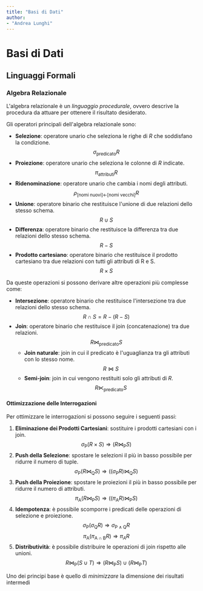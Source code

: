 ```yaml
---
title: "Basi di Dati"
author:
- "Andrea Lunghi"
---
```


# Basi di Dati

## Linguaggi Formali

### Algebra Relazionale

L'algebra relazionale è un *linguaggio procedurale*, ovvero descrive la procedura da attuare per ottenere il risultato desiderato.

Gli operatori principali dell'algebra relazionale sono:

- **Selezione**: operatore unario che seleziona le righe di $R$ che soddisfano la condizione.
$$\sigma_{\text{predicato}}R$$
- **Proiezione**: operatore unario che seleziona le colonne di $R$ indicate.
$$\pi_{\text{attributi}}R$$
- **Ridenominazione**: operatore unario che cambia i nomi degli attributi.
$$\rho_{\text{[nomi nuovi]←[nomi vecchi]}}R$$
- **Unione**: operatore binario che restituisce l'unione di due relazioni dello stesso schema.
$$R\cup S$$
- **Differenza**: operatore binario che restituisce la differenza tra due relazioni dello stesso schema.
$$R-S$$
- **Prodotto cartesiano**: operatore binario che restituisce il prodotto cartesiano tra due relazioni con tutti gli attributi di R e S.
$$R\times S$$

Da queste operazioni si possono derivare altre operazioni più complesse come:

- **Intersezione**: operatore binario che restituisce l'intersezione tra due relazioni dello stesso schema.
$$R\cap S = R - (R-S)$$
- **Join**: operatore binario che restituisce il join (concatenazione) tra due relazioni.
$$R\bowtie_{\text{predicato}} S$$
  - **Join naturale**: join in cui il predicato è l'uguaglianza tra gli attributi con lo stesso nome.
  $$R\bowtie S$$
  - **Semi-join**: join in cui vengono restituiti solo gli attributi di $R$.
  $$R\ltimes_{\text{predicato}} S$$

#### Ottimizzazione delle Interrogazioni

Per ottimizzare le interrogazioni si possono seguire i seguenti passi:

1. **Eliminazione dei Prodotti Cartesiani**: sostituire i prodotti cartesiani con i join.
$$\sigma_{\text{P}}(R\times S) \Rightarrow (R\bowtie_{\text{P}} S)$$
2. **Push della Selezione**: spostare le selezioni il più in basso possibile per ridurre il numero di tuple.
$$\sigma_{\text{P}}(R\bowtie_{\text{Q}} S) \Rightarrow ((\sigma_{\text{P}}R)\bowtie_{\text{Q}} S)$$
3. **Push della Proiezione**: spostare le proiezioni il più in basso possibile per ridurre il numero di attributi.
$$\pi_{\text{A}}(R\bowtie_{\text{P}} S) \Rightarrow ((\pi_{\text{A}}R)\bowtie_{\text{P}} S)$$
4. **Idempotenza**: è possibile scomporre i predicati delle operazioni di selezione e proiezione.
$$\sigma_{\text{P}}(\sigma_{\text{Q}}R) \Rightarrow \sigma_{\text{P}\land\text{Q}}R$$
$$\pi_{\text{A}}(\pi_{\text{A}\cap\text{B}}R) \Rightarrow \pi_{A}R$$
5. **Distributività**: è possibile distribuire le operazioni di join rispetto alle unioni.
$$R\bowtie_{\text{P}}(S\cup T) \Rightarrow (R\bowtie_{\text{P}}S)\cup(R\bowtie_{\text{P}}T)$$

Uno dei principi base è quello di *minimizzare* la dimensione dei risultati intermedi
